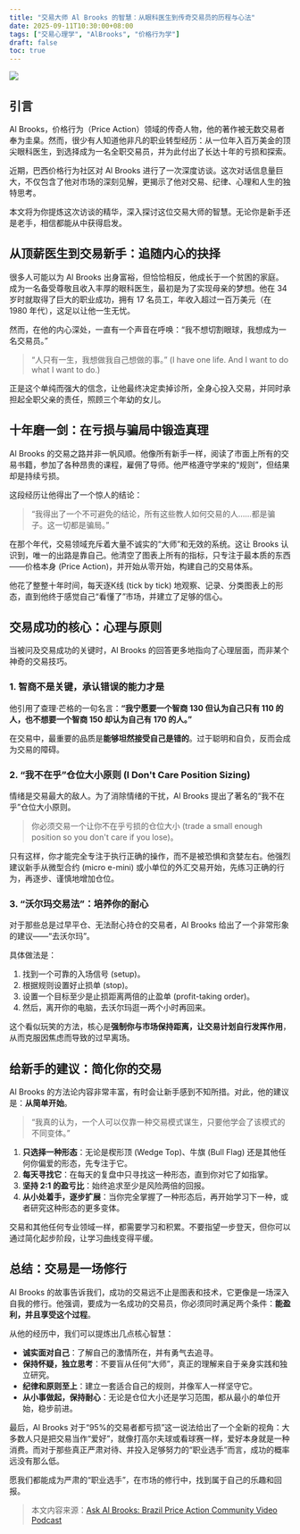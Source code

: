 ```yaml
---
title: "交易大师 Al Brooks 的智慧：从眼科医生到传奇交易员的历程与心法"
date: 2025-09-11T10:30:00+08:00
tags: ["交易心理学", "AlBrooks", "价格行为学"]
draft: false
toc: true
---
```


![](https://img.forecho.com/gaSKfu.png)

## 引言

Al Brooks，价格行为（Price Action）领域的传奇人物，他的著作被无数交易者奉为圭臬。然而，很少有人知道他非凡的职业转型经历：从一位年入百万美金的顶尖眼科医生，到选择成为一名全职交易员，并为此付出了长达十年的亏损和探索。

近期，巴西价格行为社区对 Al Brooks 进行了一次深度访谈。这次对话信息量巨大，不仅包含了他对市场的深刻见解，更揭示了他对交易、纪律、心理和人生的独特思考。

本文将为你提炼这次访谈的精华，深入探讨这位交易大师的智慧。无论你是新手还是老手，相信都能从中获得启发。

<!--more-->

## 从顶薪医生到交易新手：追随内心的抉择

很多人可能以为 Al Brooks 出身富裕，但恰恰相反，他成长于一个贫困的家庭。成为一名备受尊敬且收入丰厚的眼科医生，最初是为了实现母亲的梦想。他在 34 岁时就取得了巨大的职业成功，拥有 17 名员工，年收入超过一百万美元（在 1980 年代），这足以让他一生无忧。

然而，在他的内心深处，一直有一个声音在呼唤：“我不想切割眼球，我想成为一名交易员。”

> “人只有一生，我想做我自己想做的事。” (I have one life. And I want to do what I want to do.)

正是这个单纯而强大的信念，让他最终决定卖掉诊所，全身心投入交易，并同时承担起全职父亲的责任，照顾三个年幼的女儿。

## 十年磨一剑：在亏损与骗局中锻造真理

Al Brooks 的交易之路并非一帆风顺。他像所有新手一样，阅读了市面上所有的交易书籍，参加了各种昂贵的课程，雇佣了导师。他严格遵守学来的“规则”，但结果却是持续亏损。

这段经历让他得出了一个惊人的结论：

> “我得出了一个不可避免的结论，所有这些教人如何交易的人……都是骗子。这一切都是骗局。”

在那个年代，交易领域充斥着大量不诚实的“大师”和无效的系统。这让 Brooks 认识到，唯一的出路是靠自己。他清空了图表上所有的指标，只专注于最本质的东西——价格本身 (Price Action)，并开始从零开始，构建自己的交易体系。

他花了整整十年时间，每天逐K线 (tick by tick) 地观察、记录、分类图表上的形态，直到他终于感觉自己“看懂了”市场，并建立了足够的信心。

## 交易成功的核心：心理与原则

当被问及交易成功的关键时，Al Brooks 的回答更多地指向了心理层面，而非某个神奇的交易技巧。

### 1. 智商不是关键，承认错误的能力才是

他引用了查理·芒格的一句名言：**“我宁愿要一个智商 130 但认为自己只有 110 的人，也不想要一个智商 150 却认为自己有 170 的人。”**

在交易中，最重要的品质是**能够坦然接受自己是错的**。过于聪明和自负，反而会成为交易的障碍。

### 2. “我不在乎”仓位大小原则 (I Don't Care Position Sizing)

情绪是交易最大的敌人。为了消除情绪的干扰，Al Brooks 提出了著名的“我不在乎”仓位大小原则。

> 你必须交易一个让你不在乎亏损的仓位大小 (trade a small enough position so you don't care if you lose)。

只有这样，你才能完全专注于执行正确的操作，而不是被恐惧和贪婪左右。他强烈建议新手从微型合约 (micro e-mini) 或小单位的外汇交易开始，先练习正确的行为，再逐步、谨慎地增加仓位。

### 3. “沃尔玛交易法”：培养你的耐心

对于那些总是过早平仓、无法耐心持仓的交易者，Al Brooks 给出了一个非常形象的建议——“去沃尔玛”。

具体做法是：
1.  找到一个可靠的入场信号 (setup)。
2.  根据规则设置好止损单 (stop)。
3.  设置一个目标至少是止损距离两倍的止盈单 (profit-taking order)。
4.  然后，离开你的电脑，去沃尔玛逛一两个小时再回来。

这个看似玩笑的方法，核心是**强制你与市场保持距离，让交易计划自行发挥作用**，从而克服因焦虑而导致的过早离场。

## 给新手的建议：简化你的交易

Al Brooks 的方法论内容非常丰富，有时会让新手感到不知所措。对此，他的建议是：**从简单开始**。

> “我真的认为，一个人可以仅靠一种交易模式谋生，只要他学会了该模式的不同变体。”

1.  **只选择一种形态**：无论是楔形顶 (Wedge Top)、牛旗 (Bull Flag) 还是其他任何你偏爱的形态，先专注于它。
2.  **每天寻找它**：在每天的复盘中只寻找这一种形态，直到你对它了如指掌。
3.  **坚持 2:1 的盈亏比**：始终追求至少是风险两倍的回报。
4.  **从小处着手，逐步扩展**：当你完全掌握了一种形态后，再开始学习下一种，或者研究这种形态的更多变体。

交易和其他任何专业领域一样，都需要学习和积累。不要指望一步登天，但你可以通过简化起步阶段，让学习曲线变得平缓。

## 总结：交易是一场修行

Al Brooks 的故事告诉我们，成功的交易远不止是图表和技术，它更像是一场深入自我的修行。他强调，要成为一名成功的交易员，你必须同时满足两个条件：**能盈利，并且享受这个过程**。

从他的经历中，我们可以提炼出几点核心智慧：
- **诚实面对自己**：了解自己的激情所在，并有勇气去追寻。
- **保持怀疑，独立思考**：不要盲从任何“大师”，真正的理解来自于亲身实践和独立研究。
- **纪律和原则至上**：建立一套适合自己的规则，并像军人一样坚守它。
- **从小事做起，保持耐心**：无论是仓位大小还是学习范围，都从最小的单位开始，稳步前进。

最后，Al Brooks 对于“95%的交易者都亏损”这一说法给出了一个全新的视角：大多数人只是把交易当作“爱好”，就像打高尔夫球或看球赛一样，爱好本身就是一种消费。而对于那些真正严肃对待、并投入足够努力的“职业选手”而言，成功的概率远没有那么低。

愿我们都能成为严肃的“职业选手”，在市场的修行中，找到属于自己的乐趣和回报。

> 本文内容来源：[Ask Al Brooks: Brazil Price Action Community Video Podcast](https://www.youtube.com/watch?v=WrMeufaWC-A&list=PLFA11UMiAJm-H5qXz3HwtZuyOtVjhF-OV&index=18)
